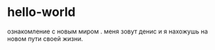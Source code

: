 # hello-world
ознакомление с новым миром .
меня зовут денис и я нахожушь на новом пути своей жизни.
